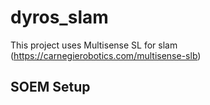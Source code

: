 # dyros_slam

This project uses Multisense SL for slam (https://carnegierobotics.com/multisense-slb)

## SOEM Setup
